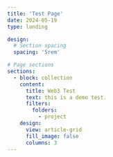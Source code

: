 ```yaml
---
title: 'Test Page'
date: 2024-05-19
type: landing

design:
  # Section spacing
  spacing: '5rem'

# Page sections
sections:
  - block: collection
    content:
      title: Web3 Test
      text: this is a demo test.
      filters:
        folders:
          - project
    design:
      view: article-grid
      fill_image: false
      columns: 3
---
```

